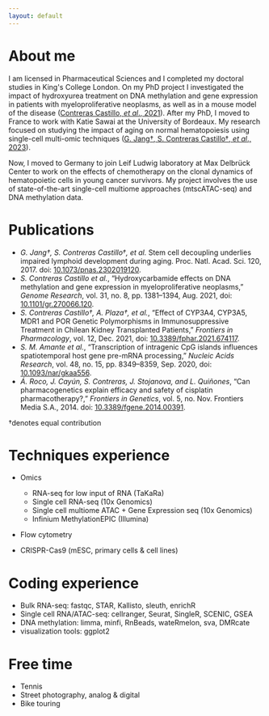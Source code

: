 ```yaml
---
layout: default
---
```

# About me

I am licensed in Pharmaceutical Sciences and I completed my doctoral studies in King's College London. On my PhD project I investigated the impact of hydroxyurea treatment on DNA methylation and gene expression in patients with myeloproliferative neoplasms, as well as in a mouse model of the disease ([Contreras Castillo, *et al*., 2021](https://genome.cshlp.org/content/early/2021/07/23/gr.270066.120)). After my PhD, I moved to France to work with Katie Sawai at the University of Bordeaux. My research focused on studying the impact of aging on normal hematopoiesis using single-cell multi-omic techniques ([G. Jang†, S. Contreras Castillo†, *et al*., 2023](https://doi.org/10.1073/pnas.2302019120)). 

Now, I moved to Germany to join Leif Ludwig laboratory at Max Delbrück Center to work on the effects of chemotherapy on the clonal dynamics of hematopoietic cells in young cancer survivors. My project involves the use of state-of-the-art single-cell multiome approaches (mtscATAC-seq) and DNA methylation data. 

# Publications
- *G. Jang†, S. Contreras Castillo†, et al.* Stem cell decoupling underlies impaired lymphoid development during aging. Proc. Natl. Acad. Sci. 120, 2017. doi: [10.1073/pnas.2302019120](https://doi.org/10.1073/pnas.2302019120).
- *S. Contreras Castillo et al.*, “Hydroxycarbamide effects on DNA methylation and gene expression in myeloproliferative neoplasms,” *Genome Research*, vol. 31, no. 8, pp. 1381–1394, Aug. 2021, doi: [10.1101/gr.270066.120](https://doi.org/10.1101/gr.270066.120).
- *S. Contreras Castillo†, A. Plaza†, et al.*, “Effect of CYP3A4, CYP3A5, MDR1 and POR Genetic Polymorphisms in Immunosuppressive Treatment in Chilean Kidney Transplanted Patients,” *Frontiers in Pharmacology*, vol. 12, Dec. 2021, doi: [10.3389/fphar.2021.674117](https://doi.org/10.3389/fphar.2021.674117).
- *S. M. Amante et al.*, “Transcription of intragenic CpG islands influences spatiotemporal host gene pre-mRNA processing,” *Nucleic Acids Research*, vol. 48, no. 15, pp. 8349–8359, Sep. 2020, doi: [10.1093/nar/gkaa556](https://doi.org/10.1093/nar/gkaa556).
- *Á. Roco, J. Cayún, S. Contreras, J. Stojanova, and L. Quiñones*, “Can pharmacogenetics explain efficacy and safety of cisplatin pharmacotherapy?,” *Frontiers in Genetics*, vol. 5, no. Nov. Frontiers Media S.A., 2014. doi: [10.3389/fgene.2014.00391](https://doi.org/10.3389/fgene.2014.00391).

†denotes equal contribution

# Techniques experience

- Omics 
	+ RNA-seq for low input of RNA (TaKaRa)
	+ Single cell RNA-seq (10x Genomics)
	+ Single cell multiome ATAC + Gene Expression seq (10x Genomics)
	+ Infinium MethylationEPIC (Illumina)

- Flow cytometry
- CRISPR-Cas9 (mESC, primary cells & cell lines)

# Coding experience

- Bulk RNA-seq: fastqc, STAR, Kallisto, sleuth, enrichR
- Single cell RNA/ATAC-seq: cellranger, Seurat, SingleR, SCENIC, GSEA 
- DNA methylation: limma, minfi, RnBeads, wateRmelon, sva, DMRcate
- visualization tools: ggplot2

# Free time

- Tennis
- Street photography, analog & digital 
- Bike touring 